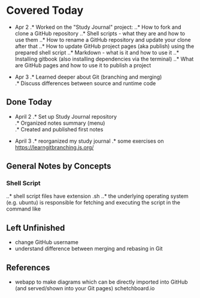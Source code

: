 # Covered Today

* Apr 2
.* Worked on the "Study Journal" project:
..* How to fork and clone a GitHub repository
    ..* Shell scripts - what they are and how to use them
    ..* How to rename a GitHub repository and update your clone after that
    ..* How to update GitHub project pages (aka publish) using the prepared shell script
    ..* Markdown - what is it and how to use it
    ..* Installing gitbook (also installing dependencies via the terminal)
    ..* What are GitHub pages and how to use it to publish a project
  
* Apr 3
.* Learned deeper about Git (branching and merging)  
.* Discuss differences between source and runtime code  

## Done Today

* April 2
.* Set up Study Journal repository  
.* Organized notes summary (menu)  
.* Created and published first notes  

* April 3
.* reorganized my study journal
.* some exercises on https://learngitbranching.js.org/

## General Notes by Concepts

###  Shell Script
..* shell script files have extension .sh
..* the underlying operating system (e.g. ubuntu) is responsible for fetching and executing the script in the command like


## Left Unfinished
- change GitHub username  
- understand difference between merging and rebasing in Git  

## References

* webapp to make diagrams which can be directly imported into GitHub (and served/shown into your Git pages) schetchboard.io


